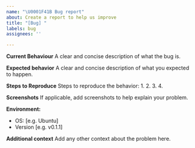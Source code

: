 ```yaml
---
name: "\U0001F41B Bug report"
about: Create a report to help us improve
title: "[Bug] "
labels: bug
assignees: ''

---
```


**Current Behaviour**
A clear and concise description of what the bug is.

**Expected behavior**
A clear and concise description of what you expected to happen.

**Steps to Reproduce**
Steps to reproduce the behavior:
1. 
2. 
3.
4. 

**Screenshots**
If applicable, add screenshots to help explain your problem.

**Environment:**
 - OS: [e.g. Ubuntu]
 - Version [e.g. v0.1.1]

**Additional context**
Add any other context about the problem here.
